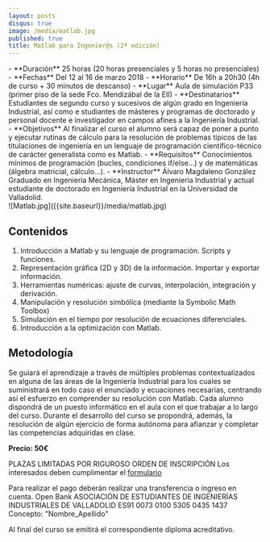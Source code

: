 ```yaml
---
layout: posts
disqus: true
image: /media/matlab.jpg
published: true
title: Matlab para Ingenier@s (2ª edición)
---
```

<div class="row">
<div class="col-12 col-sm-6">
- **Duración** 25 horas (20 horas presenciales y 5 horas no presenciales)
- **Fechas** Del 12 al 16 de marzo 2018
- **Horario** De 16h a 20h30 (4h de curso + 30 minutos de descanso)
- **Lugar** Aula de simulación P33 (primer piso de la sede Fco. Mendizábal de la EII)
- **Destinatarios** Estudiantes de segundo curso y sucesivos de algún grado en Ingeniería Industrial, así como e studiantes de másteres y programas de doctorado y personal docente e investigador en campos afines a la Ingeniería Industrial.
- **Objetivos** Al finalizar el curso el alumno será capaz de poner a punto y ejecutar rutinas de cálculo para la resolución de problemas típicos de las titulaciones de ingeniería en un lenguaje de programación científico-técnico de carácter generalista como es Matlab.
- **Requisitos** Conocimientos mínimos de programación (bucles, condiciones if/else...) y de matemáticas (álgebra matricial, cálculo...).
- **Instructor** Álvaro Magdaleno González Graduado en Ingeniería Mecánica, Máster en Ingeniería Industrial y actual estudiante de doctorado en Ingeniería Industrial en la Universidad de Valladolid.
</div>
<div class="col-12 col-sm-6">
![Matlab.jpg]({{site.baseurl}}/media/matlab.jpg)
</div>
</div>

## Contenidos

1. Introducción a Matlab y su lenguaje de programación. Scripts y funciones.
1. Representación gráfica (2D y 3D) de la información. Importar y exportar información.
1. Herramientas numéricas: ajuste de curvas, interpolación, integración y derivación.
1. Manipulación y resolución simbólica (mediante la Symbolic Math Toolbox)
1. Simulación en el tiempo por resolución de ecuaciones diferenciales.
1. Introducción a la optimización con Matlab.

## Metodología

Se guiará el aprendizaje a través de múltiples problemas contextualizados en alguna de las áreas de la Ingeniería Industrial para los cuales se suministrará en todo caso el enunciado y ecuaciones necesarias, centrando así el esfuerzo en comprender su resolución con Matlab. Cada alumno dispondrá de un puesto informático en el aula con el que trabajar a lo largo del curso. Durante el desarrollo del curso se propondrá, además, la resolución de algún ejercicio de forma autónoma para afianzar y completar las competencias adquiridas en clase.

**Precio: 50€**

PLAZAS LIMITADAS POR RIGUROSO ORDEN DE INSCRIPCIÓN
Los interesados deben cumplimentar el [formulario](https://goo.gl/forms/MGw34K5AXAsb3C7U2)

Para realizar el pago deberán realizar una transferencia o ingreso en cuenta.
Open Bank
ASOCIACIÓN DE ESTUDIANTES DE INGENIERÍAS INDUSTRIALES DE VALLADOLID
ES91 0073 0100 5305 0435 1437
Concepto: "Nombre_Apellido"

Al final del curso se emitirá el correspondiente diploma acreditativo.
